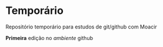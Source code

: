 # Temporário

Repositório temporário para estudos de git/github com Moacir

**Primeira** edição no _ambiente_ github
